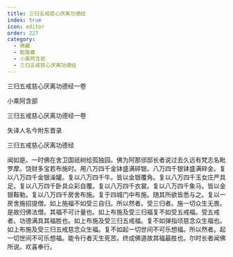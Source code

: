 ```yaml
---
title: 三归五戒慈心厌离功德经
index: true
icon: editor
order: 227
category:
  - 佛藏
  - 乾隆藏
  - 小乘阿含部
  - 三归五戒慈心厌离功德经
---
```


三归五戒慈心厌离功德经一卷  

小乘阿含部  

三归五戒慈心厌离功德经一卷  

失译人名今附东晋录  

三归五戒慈心厌离功德经  

闻如是。一时佛在舍卫国祇树给孤独园。佛为阿那邠邸长者说过去久远有梵志名毗罗摩。饶财多宝若布施时。用八万四千金钵盛满碎银。八万四千银钵盛满碎金。复以八万四千金银澡罐。复以八万四千牛。皆以金银覆角。复以八万四千玉女庄严具足。复以八万四千卧具众彩自覆。复以八万四千衣裳。复以八万四千象马。皆以金银鞍勒。复以八万四千房舍布施。复于四城门中布施。随其所欲皆悉与之。复以一房舍施招提僧。如上施福不如受三自归。所以然者。受三归者。施一切众生无畏。是故归佛法僧。其福不可计量也。如上布施及受三归福复不如受五戒福。受五戒者。功德满具其福胜也。如上布施及受三归五戒福。复不如弹指顷慈念众生福也。如上布施及受三归五戒慈念众生福。复不如起一切世间不可乐想福。所以然者。起一切世间不可乐想福。能令行者灭生死苦。终成佛道故其福最胜也。尔时长者闻佛所说。欢喜奉行。  
